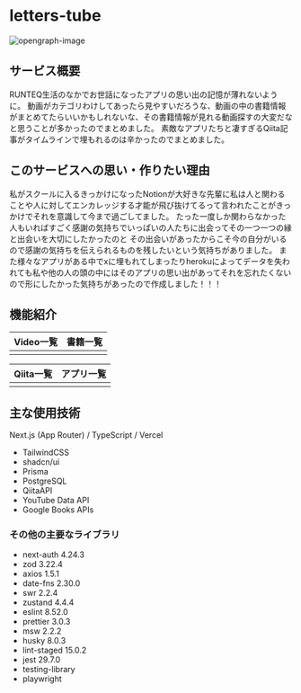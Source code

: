 # letters-tube
![opengraph-image](https://github.com/ayakuma309/letters/assets/113405777/2a96427d-8720-45fd-a135-7c7d742690ba)

## サービス概要
RUNTEQ生活のなかでお世話になったアプリの思い出の記憶が薄れないように。
動画がカテゴリわけしてあったら見やすいだろうな、動画の中の書籍情報がまとめてたらいいかもしれないな、その書籍情報が見れる動画探すの大変だなと思うことが多かったのでまとめました。
素敵なアプリたちと凄すぎるQiita記事がタイムラインで埋もれるのは辛かったのでまとめました。

## このサービスへの思い・作りたい理由
私がスクールに入るきっかけになったNotionが大好きな先輩に私は人と関わることや人に対してエンカレッジする才能が飛び抜けてるって言われたことがきっかけでそれを意識して今まで過ごしてました。
たった一度しか関わらなかった人もいればすごく感謝の気持ちでいっぱいの人たちに出会ってその一つ一つの縁と出会いを大切にしたかったのと
その出会いがあったからこそ今の自分がいるので感謝の気持ちを伝えられるものを残したいという気持ちがありました。
また様々なアプリがある中でxに埋もれてしまったりherokuによってデータを失われても私や他の人の頭の中にはそのアプリの思い出があってそれを忘れたくないので形にしたかった気持ちがあったので作成しました！！！

## 機能紹介
|Video一覧|書籍一覧|
|--|--|
|||

|Qiita一覧 |アプリ一覧|
|--|--|
|||


## 主な使用技術
Next.js (App Router) / TypeScript / Vercel 
- TailwindCSS
- shadcn/ui
- Prisma
- PostgreSQL
- QiitaAPI
- YouTube Data API
- Google Books APIs

### その他の主要なライブラリ
- next-auth 4.24.3
- zod 3.22.4
- axios 1.5.1
- date-fns 2.30.0
- swr 2.2.4
- zustand 4.4.4
- eslint 8.52.0
- prettier 3.0.3
- msw 2.2.2
- husky 8.0.3
- lint-staged 15.0.2
- jest 29.7.0
- testing-library
- playwright
